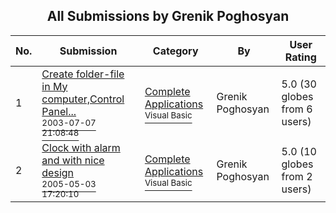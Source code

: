 ﻿<div align="center">

## All Submissions by Grenik Poghosyan

</div>

No.  | Submission | Category | By   | User Rating
---- | ---------- | -------- | ---- | -----------
1 | [Create folder\-file in My computer,Control Panel\.\.\.<br /><sup>2003-07-07 21:08:48</sup>](https://github.com/Planet-Source-Code/grenik-poghosyan-create-folder-file-in-my-computer-control-panel__1-60338) | [Complete Applications<br /><sup>Visual Basic</sup>](../ByCategory/complete-applications__1-27.md) | Grenik Poghosyan | 5.0 (30 globes from 6 users)
2 | [Clock with alarm and with nice design<br /><sup>2005-05-03 17:20:10</sup>](https://github.com/Planet-Source-Code/grenik-poghosyan-clock-with-alarm-and-with-nice-design__1-60707) | [Complete Applications<br /><sup>Visual Basic</sup>](../ByCategory/complete-applications__1-27.md) | Grenik Poghosyan | 5.0 (10 globes from 2 users)
